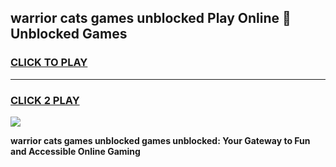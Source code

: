 
## warrior cats games unblocked Play Online 👋 Unblocked Games
<h3>
<a href="https://premium.freeplayer.one?title=warrior_cats_games_unblocked&ref=19F">CLICK TO PLAY</a></h3>
<hr>

<h3>
<a href="https://premium.freeplayer.one?title=warrior_cats_games_unblocked&ref=19F">CLICK 2 PLAY</a>
  
</h3>

<a href="https://premium.freeplayer.one?title=warrior_cats_games_unblocked&ref=19F"><img src="https://clearcache.store/games.png"></a>


**warrior cats games unblocked games unblocked: Your Gateway to Fun and Accessible Online Gaming**
